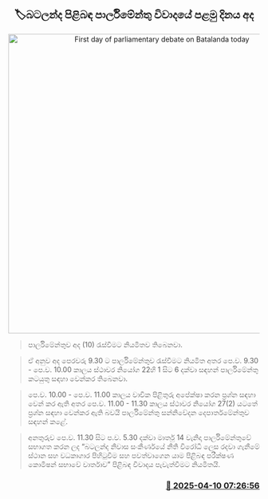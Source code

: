 <p align='center'><b><h2 align='center' title='First day of parliamentary debate on Batalanda today'>🏷බටලන්ද පිළිබඳ පාර්ලිමේන්තු විවාදයේ පළමු දිනය අද</h2></b></p>
<p align='center'><img src='https://helakuru.sgp1.cdn.digitaloceanspaces.com/esana/images/lib/ranil-batalanda.jpg' width='600' alt='First day of parliamentary debate on Batalanda today'></p>

> පාර්ලිමේන්තුව අද (10) රැස්වීමට නියමිතව තිබෙනවා.

> ඒ අනුව අද පෙරවරු 9.30 ට පාර්ලිමේන්තුව රැස්වීමට නියමිත අතර පෙ.ව. 9.30 - පෙ.ව. 10.00 කාලය ස්ථාවර නියෝග 22හි 1 සිට 6 දක්වා සඳහන් පාර්ලිමේන්තු කටයුතු සඳහා වෙන්කර තිබෙනවා.

> පෙ.ව. 10.00 - පෙ.ව. 11.00 කාලය වාචික පිළිතුරු අපේක්ෂා කරන ප්‍රශ්න සඳහා වෙන් කර ඇති අතර පෙ.ව. 11.00 - 11.30 කාලය ස්ථාවර නියෝග 27(2) යටතේ ප්‍රශ්න සඳහා වෙන්කර ඇති බවයි පාර්ලිමේන්තු සන්නිවේදන දෙපාර්තමේන්තුව සඳහන් කළේ.

> අනතුරුව පෙ.ව. 11.30 සිට ‍ප.ව. 5.30 දක්වා මාර්තු 14 වැනිදා පාර්ලිමේන්තුවේ සභාගත කරන ලද “බටලන්ද නිවාස සංකීර්ණයේ නීති විරෝධී ලෙස රදවා ගැනීමේ ස්ථාන සහ වධකාගාර පිහිටුවීම සහ පවත්වාගෙන යාම පිළිබඳ පරීක්ෂණ කොමිෂන් සභාවේ වාර්තාව” පිළිබඳ විවාදය පැවැත්වීමට නියමිතයි.



<h3 align='right'><a href='https://www.helakuru.lk/esana/p/109138/'>📅 2025-04-10 07:26:56</a></h3>
